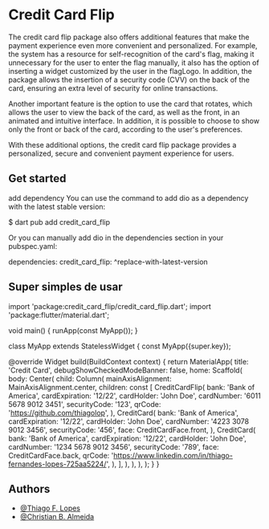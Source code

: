 
# Credit Card Flip

The credit card flip package also offers additional features that make the payment experience even more convenient and personalized. For example, the system has a resource for self-recognition of the card's flag, making it unnecessary for the user to enter the flag manually, it also has the option of inserting a widget customized by the user in the flagLogo. In addition, the package allows the insertion of a security code (CVV) on the back of the card, ensuring an extra level of security for online transactions.

Another important feature is the option to use the card that rotates, which allows the user to view the back of the card, as well as the front, in an animated and intuitive interface. In addition, it is possible to choose to show only the front or back of the card, according to the user's preferences.

With these additional options, the credit card flip package provides a personalized, secure and convenient payment experience for users.

## Get started

add dependency
You can use the command to add dio as a dependency with the latest stable version:

$ dart pub add credit_card_flip

Or you can manually add dio in the dependencies section in your pubspec.yaml:

dependencies:
  credit_card_flip: ^replace-with-latest-version


## Super simples de usar 

import 'package:credit_card_flip/credit_card_flip.dart';
import 'package:flutter/material.dart';

void main() {
  runApp(const MyApp());
}

class MyApp extends StatelessWidget {
  const MyApp({super.key});

  @override
  Widget build(BuildContext context) {
    return MaterialApp(
      title: 'Credit Card',
      debugShowCheckedModeBanner: false,
      home: Scaffold(
        body: Center(
          child: Column(
            mainAxisAlignment: MainAxisAlignment.center,
            children: const [
              CreditCardFlip(
                bank: 'Bank of America',
                cardExpiration: '12/22',
                cardHolder: 'John Doe',
                cardNumber: '6011 5678 9012 3451',
                securityCode: '123',
                qrCode: 'https://github.com/thiagolop',
              ),
              CreditCard(
                bank: 'Bank of America',
                cardExpiration: '12/22',
                cardHolder: 'John Doe',
                cardNumber: '4223 3078 9012 3456',
                securityCode: '456',
                face: CreditCardFace.front,
              ),
              CreditCard(
                bank: 'Bank of America',
                cardExpiration: '12/22',
                cardHolder: 'John Doe',
                cardNumber: '1234 5678 9012 3456',
                securityCode: '789',
                face: CreditCardFace.back,
                qrCode: 'https://www.linkedin.com/in/thiago-fernandes-lopes-725aa5224/',
              ),
            ],
          ),
        ),
      ),
    );
  }
}


## Authors


- [@Thiago F. Lopes](https://github.com/thiagolop)
- [@Christian B. Almeida ](https://github.com/cbalmeida)


